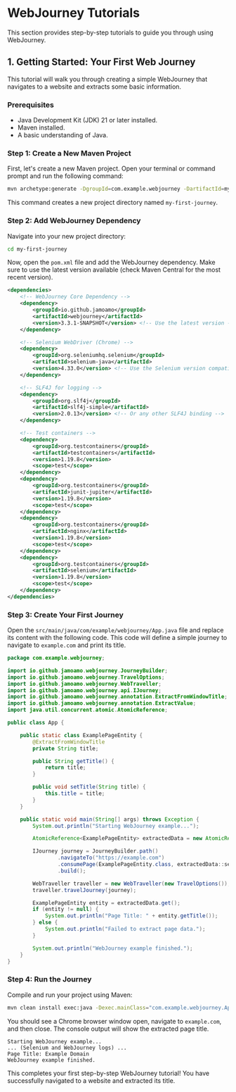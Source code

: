 # WebJourney Tutorials

This section provides step-by-step tutorials to guide you through using WebJourney.

## 1. Getting Started: Your First Web Journey

This tutorial will walk you through creating a simple WebJourney that navigates to a website and extracts some basic information.

### Prerequisites
*   Java Development Kit (JDK) 21 or later installed.
*   Maven installed.
*   A basic understanding of Java.

### Step 1: Create a New Maven Project

First, let's create a new Maven project. Open your terminal or command prompt and run the following command:

```bash
mvn archetype:generate -DgroupId=com.example.webjourney -DartifactId=my-first-journey -DarchetypeArtifactId=maven-archetype-quickstart -DinteractiveMode=false
```

This command creates a new project directory named `my-first-journey`.

### Step 2: Add WebJourney Dependency

Navigate into your new project directory:

```bash
cd my-first-journey
```

Now, open the `pom.xml` file and add the WebJourney dependency. Make sure to use the latest version available (check Maven Central for the most recent version).

```xml
<dependencies>
    <!-- WebJourney Core Dependency -->
    <dependency>
        <groupId>io.github.jamoamo</groupId>
        <artifactId>webjourney</artifactId>
        <version>3.3.1-SNAPSHOT</version> <!-- Use the latest version -->
    </dependency>

    <!-- Selenium WebDriver (Chrome) -->
    <dependency>
        <groupId>org.seleniumhq.selenium</groupId>
        <artifactId>selenium-java</artifactId>
        <version>4.33.0</version> <!-- Use the Selenium version compatible with WebJourney -->
    </dependency>

    <!-- SLF4J for logging -->
    <dependency>
        <groupId>org.slf4j</groupId>
        <artifactId>slf4j-simple</artifactId>
        <version>2.0.13</version> <!-- Or any other SLF4J binding -->
    </dependency>

    <!-- Test containers -->
    <dependency>
        <groupId>org.testcontainers</groupId>
        <artifactId>testcontainers</artifactId>
        <version>1.19.8</version>
        <scope>test</scope>
    </dependency>
    <dependency>
        <groupId>org.testcontainers</groupId>
        <artifactId>junit-jupiter</artifactId>
        <version>1.19.8</version>
        <scope>test</scope>
    </dependency>
    <dependency>
        <groupId>org.testcontainers</groupId>
        <artifactId>nginx</artifactId>
        <version>1.19.8</version>
        <scope>test</scope>
    </dependency>
    <dependency>
        <groupId>org.testcontainers</groupId>
        <artifactId>selenium</artifactId>
        <version>1.19.8</version>
        <scope>test</scope>
    </dependency>
</dependencies>
```

### Step 3: Create Your First Journey

Open the `src/main/java/com/example/webjourney/App.java` file and replace its content with the following code. This code will define a simple journey to navigate to `example.com` and print its title.

```java
package com.example.webjourney;

import io.github.jamoamo.webjourney.JourneyBuilder;
import io.github.jamoamo.webjourney.TravelOptions;
import io.github.jamoamo.webjourney.WebTraveller;
import io.github.jamoamo.webjourney.api.IJourney;
import io.github.jamoamo.webjourney.annotation.ExtractFromWindowTitle;
import io.github.jamoamo.webjourney.annotation.ExtractValue;
import java.util.concurrent.atomic.AtomicReference;

public class App {

    public static class ExamplePageEntity {
        @ExtractFromWindowTitle
        private String title;

        public String getTitle() {
            return title;
        }

        public void setTitle(String title) {
            this.title = title;
        }
    }

    public static void main(String[] args) throws Exception {
        System.out.println("Starting WebJourney example...");

        AtomicReference<ExamplePageEntity> extractedData = new AtomicReference<>();

        IJourney journey = JourneyBuilder.path()
                .navigateTo("https://example.com")
                .consumePage(ExamplePageEntity.class, extractedData::set)
                .build();

        WebTraveller traveller = new WebTraveller(new TravelOptions());
        traveller.travelJourney(journey);

        ExamplePageEntity entity = extractedData.get();
        if (entity != null) {
            System.out.println("Page Title: " + entity.getTitle());
        } else {
            System.out.println("Failed to extract page data.");
        }

        System.out.println("WebJourney example finished.");
    }
}
```

### Step 4: Run the Journey

Compile and run your project using Maven:

```bash
mvn clean install exec:java -Dexec.mainClass="com.example.webjourney.App"
```

You should see a Chrome browser window open, navigate to `example.com`, and then close. The console output will show the extracted page title.

```
Starting WebJourney example...
... (Selenium and WebJourney logs) ...
Page Title: Example Domain
WebJourney example finished.
```

This completes your first step-by-step WebJourney tutorial! You have successfully navigated to a website and extracted its title. 